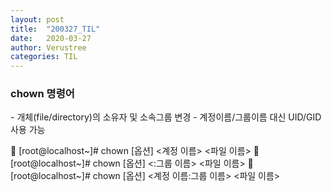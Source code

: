 ```yaml
---
layout: post
title:  "200327_TIL"
date:   2020-03-27
author: Verustree
categories: TIL
---
```


<h3>chown 명령어</h3>
- 개체(file/directory)의 소유자 및 소속그룹 변경
- 계정이름/그룹이름 대신 UID/GID 사용 가능

 [root@localhost~]# chown [옵션] <계정 이름> <파일 이름>
 [root@localhost~]# chown [옵션] <:그룹 이름> <파일 이름>
 [root@localhost~]# chown [옵션] <계정 이름:그룹 이름> <파일 이름>
